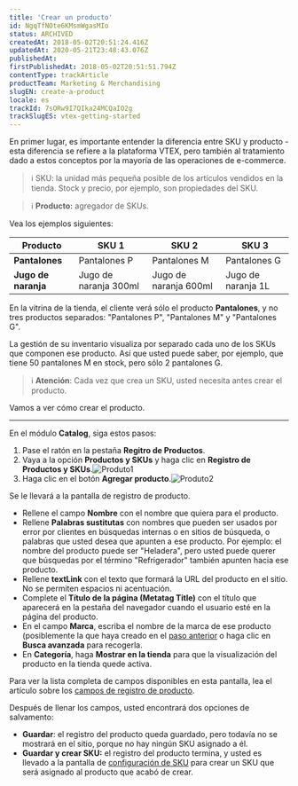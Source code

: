```yaml
---
title: 'Crear un producto'
id: NgqTfNOte6KMsmWgasMIo
status: ARCHIVED
createdAt: 2018-05-02T20:51:24.416Z
updatedAt: 2020-05-21T23:48:43.076Z
publishedAt: 
firstPublishedAt: 2018-05-02T20:51:51.794Z
contentType: trackArticle
productTeam: Marketing & Merchandising
slugEN: create-a-product
locale: es
trackId: 7sORw9I7QIka24MCQaIO2g
trackSlugES: vtex-getting-started
---
```


En primer lugar, es importante entender la diferencia entre SKU y producto - esta diferencia se refiere a la plataforma VTEX, pero también al tratamiento dado a estos conceptos por la mayoría de las operaciones de e-commerce.

>ℹ️ </strong>SKU:</strong> la unidad más pequeña posible de los artículos vendidos en la tienda. Stock y precio, por ejemplo, son propiedades del SKU.

>ℹ️ **Producto:** agregador de SKUs.

Vea los ejemplos siguientes:

| Producto | SKU 1 | SKU 2 | SKU 3 |
| ---------- | ---------- | ---------- | ---------- |
| __Pantalones__ | Pantalones P | Pantalones M | Pantalones G |
| __Jugo de naranja__ | Jugo de naranja 300ml | Jugo de naranja 600ml | Jugo de naranja 1L |

En la vitrina de la tienda, el cliente verá sólo el producto __Pantalones__, y no tres productos separados: "Pantalones P", "Pantalones M" y "Pantalones G".

La gestión de su inventario visualiza por separado cada uno de los SKUs que componen ese producto. Así que usted puede saber, por ejemplo, que tiene 50 pantalones M en stock, pero sólo 2 pantalones G.

>ℹ️ **Atención**: Cada vez que crea un SKU, usted necesita antes crear el producto.

Vamos a ver cómo crear el producto.

---

En el módulo __Catalog__, siga estos pasos:

1. Pase el ratón en la pestaña __Regitro de Productos__.
2. Vaya a la opción __Productos y SKUs__ y haga clic en __Registro de Productos y SKUs__.![Produto1](https://images.contentful.com/alneenqid6w5/4X1QYKrHz2ysAEAAW6gK6/85b81671add3f7573a9c4531b215ba82/Produto1.png)
3. Haga clic en el botón __Agregar producto__.![Produto2](//images.contentful.com/alneenqid6w5/2HhkAREgQMMAkIMm8GaGgQ/7038413048c0611edb9079acd73020ba/Produto2.png)

Se le llevará a la pantalla de registro de producto.

- Rellene el campo __Nombre__ con el nombre que quiera para el producto.
- Rellene __Palabras sustitutas__ con nombres que pueden ser usados por error por clientes en búsquedas internas o en sitios de búsqueda, o palabras que usted desea que apunten a ese producto. Por ejemplo: el nombre del producto puede ser "Heladera", pero usted puede querer que búsquedas por el término "Refrigerador" también apunten hacia ese producto.
- Rellene __textLink__ con el texto que formará la URL del producto en el sitio. No se permiten espacios ni acentuación.
- Complete el __Título de la página (Metatag Title)__ con el título que aparecerá en la pestaña del navegador cuando el usuario esté en la página del producto.
- En el campo __Marca__, escriba el nombre de la marca de ese producto (posiblemente la que haya creado en el [paso anterior](/es/getting-started/crear-una-marca) o haga clic en __Busca avanzada__ para recogerla.
- En __Categoría__, haga __Mostrar en la tienda__ para que la visualización del producto en la tienda quede activa.

Para ver la lista completa de campos disponibles en esta pantalla, lea el artículo sobre los [campos de registro de producto](/es/tutorial/campos-de-registro-de-producto).

Después de llenar los campos, usted encontrará dos opciones de salvamento:
- __Guardar__: el registro del producto queda guardado, pero todavía no se mostrará en el sitio, porque no hay ningún SKU asignado a él.
- __Guardar y crear SKU:__ el registro del producto termina, y usted es llevado a la pantalla de [configuración de SKU](/es/getting-started/crear-un-sku) para crear un SKU que será asignado al producto que acabó de crear.
